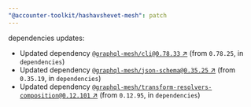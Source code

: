 ```yaml
---
"@accounter-toolkit/hashavshevet-mesh": patch
---
```

dependencies updates:
  - Updated dependency [`@graphql-mesh/cli@0.78.33` ↗︎](https://www.npmjs.com/package/@graphql-mesh/cli/v/0.78.33) (from `0.78.25`, in `dependencies`)
  - Updated dependency [`@graphql-mesh/json-schema@0.35.25` ↗︎](https://www.npmjs.com/package/@graphql-mesh/json-schema/v/0.35.25) (from `0.35.19`, in `dependencies`)
  - Updated dependency [`@graphql-mesh/transform-resolvers-composition@0.12.101` ↗︎](https://www.npmjs.com/package/@graphql-mesh/transform-resolvers-composition/v/0.12.101) (from `0.12.95`, in `dependencies`)
